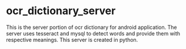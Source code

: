 # ocr_dictionary_server
This is the server portion of ocr dictionary for android application. The server uses tesseract and mysql to detect words and provide them with respective meanings.
This server is created in python. 
